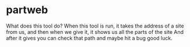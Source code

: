 # partweb
What does this tool do? When this tool is run, it takes the address of a site from us, and then when we give it, it shows us all the parts of the site And after it gives you can check that path and maybe hit a bug good luck. 
